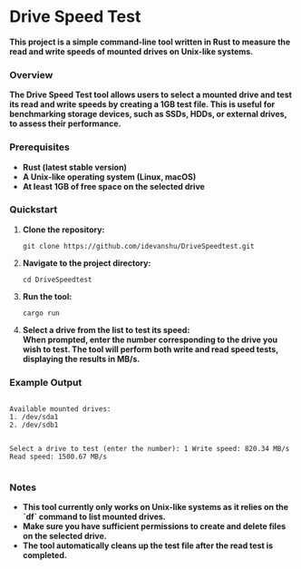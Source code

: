
<h1>Drive Speed Test</h1>

<strong>This project is a simple command-line tool written in Rust to measure the read and write speeds of mounted drives on Unix-like systems.</strong>

<h3>Overview</h3>
<strong>
    The Drive Speed Test tool allows users to select a mounted drive and test its read and write speeds by creating a 1GB test file. This is useful for benchmarking storage devices, such as SSDs, HDDs, or external drives, to assess their performance.
</strong>

<h3>Prerequisites</h3>
<ul>
    <li><strong>Rust (latest stable version)</strong></li>
    <li><strong>A Unix-like operating system (Linux, macOS)</strong></li>
    <li><strong>At least 1GB of free space on the selected drive</strong></li>
</ul>

<h3>Quickstart</h3>
<ol>
    <li><strong>Clone the repository:</strong></li>
    <pre><code>git clone https://github.com/idevanshu/DriveSpeedtest.git</code></pre>

  <li><strong>Navigate to the project directory:</strong></li>
  <pre><code>cd DriveSpeedtest</code></pre>
  <li><strong>Run the tool:</strong></li>
  <pre><code>cargo run</code></pre>
  <li><strong>Select a drive from the list to test its speed:</strong></li>
  <strong>When prompted, enter the number corresponding to the drive you wish to test. The tool will perform both write and read speed tests, displaying the results in MB/s.</strong>
</ol>

<h3>Example Output</h3>
<pre><code>
Available mounted drives:
1. /dev/sda1
2. /dev/sdb1

Select a drive to test (enter the number):
1
Write speed: 820.34 MB/s
Read speed: 1500.67 MB/s
</code></pre>

<h3>Notes</h3>
<ul>
    <li><strong>This tool currently only works on Unix-like systems as it relies on the `df` command to list mounted drives.</strong></li>
    <li><strong>Make sure you have sufficient permissions to create and delete files on the selected drive.</strong></li>
    <li><strong>The tool automatically cleans up the test file after the read test is completed.</strong></li>
</ul>


